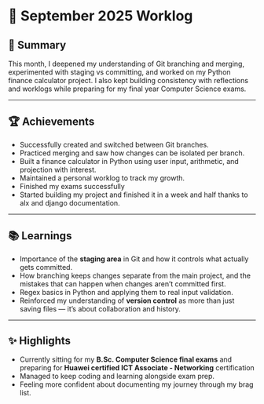 # 📅 September 2025 Worklog

## 🔹 Summary
This month, I deepened my understanding of Git branching and merging, experimented with staging vs committing, and worked on my Python finance calculator project. I also kept building consistency with reflections and worklogs while preparing for my final year Computer Science exams.

---

## 🏆 Achievements
- Successfully created and switched between Git branches.  
- Practiced merging and saw how changes can be isolated per branch.  
- Built a finance calculator in Python using user input, arithmetic, and projection with interest.  
- Maintained a personal worklog to track my growth.
- Finished my exams successfully
- Started building my project and finished it in a week and half thanks to alx and django documentation.
  

---

## 📚 Learnings
- Importance of the **staging area** in Git and how it controls what actually gets committed.  
- How branching keeps changes separate from the main project, and the mistakes that can happen when changes aren’t committed first.  
- Regex basics in Python and applying them to real input validation.  
- Reinforced my understanding of **version control** as more than just saving files — it’s about collaboration and history.  

---

## ✨ Highlights
- Currently sitting for my **B.Sc. Computer Science final exams** and preparing for **Huawei certified ICT Associate - Networking** certification
- Managed to keep coding and learning alongside exam prep.  
- Feeling more confident about documenting my journey through my brag list.  
